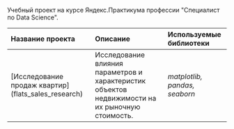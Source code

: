 Учебный проект на курсе Яндекс.Практикума профессии "Специалист по Data Science".

| Название проекта | Описание | Используемые библиотеки | 
| :---------------------- | :---------------------- | :---------------------- |
| [Исследование продаж квартир] (flats_sales_research) |Исследование влияния параметров и характеристик объектов недвижимости на их рыночную стоимость.| *matplotlib, pandas, seaborn* |
